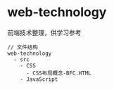 # web-technology

前端技术整理，供学习参考

````
// 文件结构
web-technology
  - src
    - CSS
      - CSS布局概念-BFC.HTML
    - JavaScript
````

